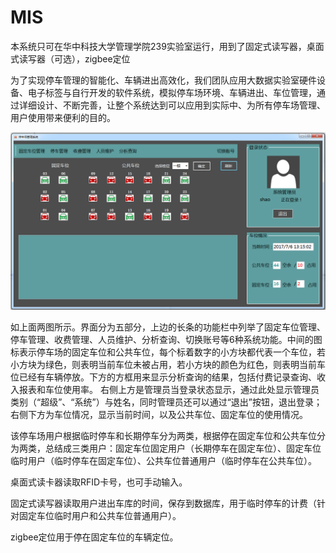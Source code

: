 # MIS
本系统只可在华中科技大学管理学院239实验室运行，用到了固定式读写器，桌面式读写器（可选），zigbee定位

为了实现停车管理的智能化、车辆进出高效化，我们团队应用大数据实验室硬件设备、电子标签与自行开发的软件系统，模拟停车场环境、车辆进出、车位管理，通过详细设计、不断完善，让整个系统达到可以应用到实际中、为所有停车场管理、用户使用带来便利的目的。

![image](https://github.com/chancechang/MIS/raw/master/image/main.png)

如上面两图所示。界面分为五部分，上边的长条的功能栏中列举了固定车位管理、停车管理、收费管理、人员维护、分析查询、切换账号等6种系统功能。中间的图标表示停车场的固定车位和公共车位，每个标着数字的小方块都代表一个车位，若小方块为绿色，则表明当前车位未被占用，若小方块的颜色为红色，则表明当前车位已经有车辆停放。下方的方框用来显示分析查询的结果，包括付费记录查询、收入报表和车位使用率。
右侧上方是管理员当登录状态显示，通过此处显示管理员类别（“超级”、“系统”）与姓名，同时管理员还可以通过“退出”按钮，退出登录；右侧下方为车位情况，显示当前时间，以及公共车位、固定车位的使用情况。

该停车场用户根据临时停车和长期停车分为两类，根据停在固定车位和公共车位分为两类，总结成三类用户：固定车位固定用户（长期停车在固定车位）、固定车位临时用户（临时停车在固定车位）、公共车位普通用户（临时停车在公共车位）。

桌面式读卡器读取RFID卡号，也可手动输入。

固定式读写器读取用户进出车库的时间，保存到数据库，用于临时停车的计费（针对固定车位临时用户和公共车位普通用户）。

zigbee定位用于停在固定车位的车辆定位。

